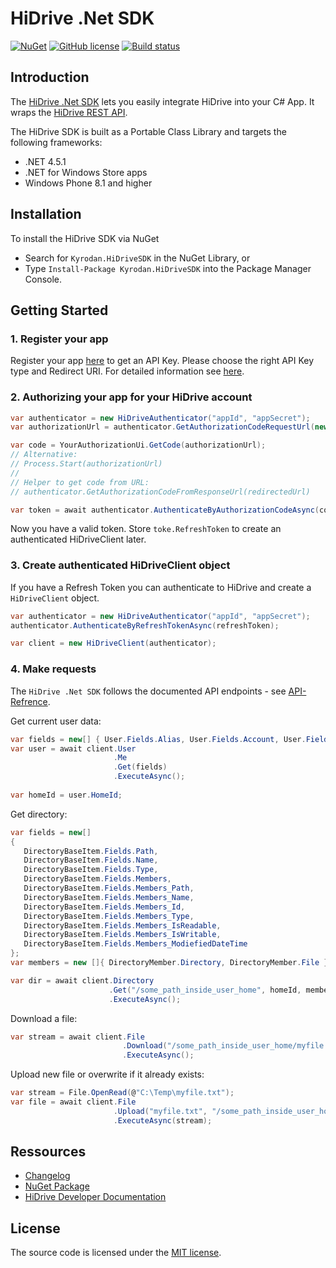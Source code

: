# HiDrive .Net SDK
[![NuGet](https://img.shields.io/nuget/v/Kyrodan.HiDriveSDK.svg?maxAge=2592000)](https://www.nuget.org/packages/Kyrodan.HiDriveSDK/)
[![GitHub license](https://img.shields.io/badge/license-MIT-blue.svg)](https://raw.githubusercontent.com/Kyrodan/hidrive-dotnet-sdk/master/LICENSE)
[![Build status](https://ci.appveyor.com/api/projects/status/xfjn3pxoancr5l7t?svg=true)](https://ci.appveyor.com/project/Kyrodan/hidrive-dotnet-sdk)


## Introduction

The [HiDrive .Net SDK](https://github.com/Kyrodan/hidrive-dotnet-sdk) lets you easily integrate HiDrive into your C# App.
It wraps the [HiDrive REST API](https://dev.strato.com/hidrive/).

The HiDrive SDK is built as a Portable Class Library and targets the following frameworks: 

* .NET 4.5.1 
* .NET for Windows Store apps 
* Windows Phone 8.1 and higher
 

## Installation

To install the HiDrive SDK via NuGet

* Search for `Kyrodan.HiDriveSDK` in the NuGet Library, or
* Type `Install-Package Kyrodan.HiDriveSDK` into the Package Manager Console.


## Getting Started

### 1. Register your app

Register your app [here](https://dev.strato.com/hidrive/get_key) to get an API Key. 
Please choose the right API Key type and Redirect URI. For detailed information see [here](https://dev.strato.com/hidrive/content.php?r=150--OAuth2-Authentication).

### 2. Authorizing your app for your HiDrive account
```csharp
var authenticator = new HiDriveAuthenticator("appId", "appSecret");
var authorizationUrl = authenticator.GetAuthorizationCodeRequestUrl(new AuthorizationScope(AuthorizationRole.User, AuthorizationPermission.ReadWrite));

var code = YourAuthorizationUi.GetCode(authorizationUrl);
// Alternative:
// Process.Start(authorizationUrl)
//
// Helper to get code from URL:
// authenticator.GetAuthorizationCodeFromResponseUrl(redirectedUrl)

var token = await authenticator.AuthenticateByAuthorizationCodeAsync(code);
```
Now you have a valid token. 
Store `toke.RefreshToken` to create an authenticated HiDriveClient later.

### 3. Create authenticated HiDriveClient object

If you have a Refresh Token you can authenticate to HiDrive and create a `HiDriveClient` object.

```csharp
var authenticator = new HiDriveAuthenticator("appId", "appSecret");
authenticator.AuthenticateByRefreshTokenAsync(refreshToken);

var client = new HiDriveClient(authenticator);
```

### 4. Make requests

The `HiDrive .Net SDK` follows the documented API endpoints - see [API-Refrence](https://dev.strato.com/hidrive/content.php?r=115-reference).

Get current user data:
```csharp
var fields = new[] { User.Fields.Alias, User.Fields.Account, User.Fields.HomeId, User.Fields.Home };
var user = await client.User
                       .Me
                       .Get(fields)
                       .ExecuteAsync();
                       
var homeId = user.HomeId;
```

Get directory:
```csharp
var fields = new[] 
{ 
   DirectoryBaseItem.Fields.Path, 
   DirectoryBaseItem.Fields.Name, 
   DirectoryBaseItem.Fields.Type, 
   DirectoryBaseItem.Fields.Members, 
   DirectoryBaseItem.Fields.Members_Path, 
   DirectoryBaseItem.Fields.Members_Name, 
   DirectoryBaseItem.Fields.Members_Id, 
   DirectoryBaseItem.Fields.Members_Type, 
   DirectoryBaseItem.Fields.Members_IsReadable, 
   DirectoryBaseItem.Fields.Members_IsWritable, 
   DirectoryBaseItem.Fields.Members_ModiefiedDateTime 
};
var members = new []{ DirectoryMember.Directory, DirectoryMember.File };

var dir = await client.Directory
                      .Get("/some_path_inside_user_home", homeId, members, fields)
                      .ExecuteAsync();
```

Download a file:
```csharp
var stream = await client.File
                         .Download("/some_path_inside_user_home/myfile.txt", homeId)
                         .ExecuteAsync();
```

Upload new file or overwrite if it already exists:
```csharp
var stream = File.OpenRead(@"C:\Temp\myfile.txt");
var file = await client.File
                       .Upload("myfile.txt", "/some_path_inside_user_home", homeId)
                       .ExecuteAsync(stream);
```

## Ressources
* [Changelog](CHANGELOG.md)
* [NuGet Package](https://www.nuget.org/packages/Kyrodan.HiDriveSDK/)
* [HiDrive Developer Documentation](https://dev.strato.com/hidrive/)


## License

The source code is licensed under the [MIT license](https://github.com/Kyrodan/hidrive-dotnet-sdk/blob/master/LICENSE).


